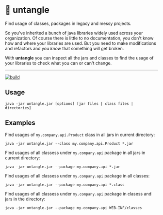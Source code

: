 # 🧶 untangle

Find usage of classes, packages in legacy and messy projects.

So you've inherited a bunch of java libraries widely used across your organization.
Of course there is little to no documentation, you don't know how and where your libraries are used.
But you need to make modifications and refactors and you *know* that something will get broken.

With **untangle** you can inspect all the jars and classes to find the usage of your libraries to check what you can or can't change.

---

[![build](https://github.com/ilsasdo/untangle/actions/workflows/gradle.yml/badge.svg)](https://github.com/ilsasdo/untangle/actions/workflows/gradle.yml)

## Usage

```shell
java -jar untangle.jar [options] [jar files | class files | directories]
```

## Examples

Find usages of `my.company.api.Product` class in all jars in current directory:
```shell
java -jar untangle.jar --class my.company.api.Product *.jar
```

Find usages of all classess under `my.company.api` package in all jars in current directory:
```shell
java -jar untangle.jar --package my.company.api *.jar
```

Find usages of all classess under `my.company.api` package in all classes:
```shell
java -jar untangle.jar --package my.company.api *.class
```

Find usages of all classess under `my.company.api` package in clasess and jars in the directory:
```shell
java -jar untangle.jar --package my.company.api WEB-INF/classes
```


